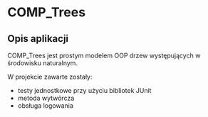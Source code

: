 # COMP_Trees

## Opis aplikacji

COMP_Trees jest prostym modelem OOP drzew występujących w środowisku naturalnym.

W projekcie zawarte zostały:
- testy jednostkowe przy użyciu bibliotek JUnit
- metoda wytwórcza
- obsługa logowania
